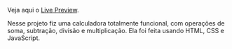 Veja aqui o [Live Preview](https://rangelr2.github.io/Calculator/).

Nesse projeto fiz uma calculadora totalmente funcional, com operações de soma, subtração, divisão e multiplicação.
Ela foi feita usando HTML, CSS e JavaScript.
